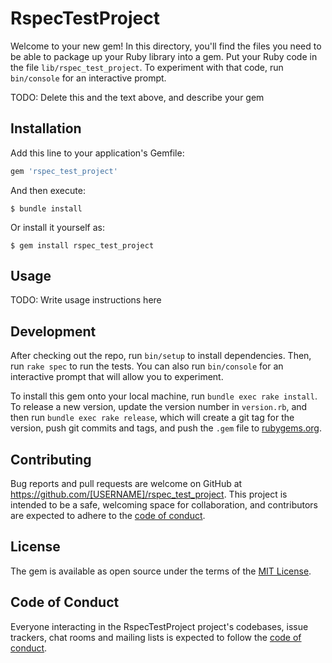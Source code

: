 # RspecTestProject

Welcome to your new gem! In this directory, you'll find the files you need to be able to package up your Ruby library into a gem. Put your Ruby code in the file `lib/rspec_test_project`. To experiment with that code, run `bin/console` for an interactive prompt.

TODO: Delete this and the text above, and describe your gem

## Installation

Add this line to your application's Gemfile:

```ruby
gem 'rspec_test_project'
```

And then execute:

    $ bundle install

Or install it yourself as:

    $ gem install rspec_test_project

## Usage

TODO: Write usage instructions here

## Development

After checking out the repo, run `bin/setup` to install dependencies. Then, run `rake spec` to run the tests. You can also run `bin/console` for an interactive prompt that will allow you to experiment.

To install this gem onto your local machine, run `bundle exec rake install`. To release a new version, update the version number in `version.rb`, and then run `bundle exec rake release`, which will create a git tag for the version, push git commits and tags, and push the `.gem` file to [rubygems.org](https://rubygems.org).

## Contributing

Bug reports and pull requests are welcome on GitHub at https://github.com/[USERNAME]/rspec_test_project. This project is intended to be a safe, welcoming space for collaboration, and contributors are expected to adhere to the [code of conduct](https://github.com/[USERNAME]/rspec_test_project/blob/master/CODE_OF_CONDUCT.md).


## License

The gem is available as open source under the terms of the [MIT License](https://opensource.org/licenses/MIT).

## Code of Conduct

Everyone interacting in the RspecTestProject project's codebases, issue trackers, chat rooms and mailing lists is expected to follow the [code of conduct](https://github.com/[USERNAME]/rspec_test_project/blob/master/CODE_OF_CONDUCT.md).
